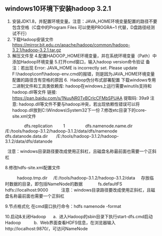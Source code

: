 ## windows10环境下安装hadoop 3.2.1
1. 安装JDK1.8，并配置环境变量。注意：JAVA_HOME环境变量配置的路径不要包含空格（C盘中的Program Files 可以使用PROGRA~1 代替，D盘路径经测试不行）
2. 下载Hadoop安装文件 https://mirror.bit.edu.cn/apache/hadoop/common/hadoop-3.2.1/hadoop-3.2.1.tar.gz
3. 解压文件至
4.配置HADOOP_HOME环境变量，并在系统环境变量（Path）中添加Hadoop环境变量
5.打开cmd窗口，输入hadoop version命令验证
  备注：若出现 Error: JAVA_HOME is incorrectly set. Please update F:\hadoop\conf\hadoop-env.cmd的报错，则是因为JAVA_HOME环境变量配置的路径含有空格的原因
6.  Hadoop伪分布式部署配置
  下载windows专用二进制文件和工具类依赖库: hadoop在windows上运行需要winutils支持和hadoop.dll等文件
  链接: https://pan.baidu.com/s/1NuuNR0TvBCrIcCFMbSPUAA 提取码: 39a9
  注意:  hadoop.dll等文件不要与hadoop冲突，若出现依赖性错误可以将hadoop.dll放到C:\Windows\System32下一份
7.修改etc目录下的core-site.xml文件 

   <configuration>
    <property>
        <name>dfs.replication</name>
        <value>1</value>
    </property>
    <property>
        <name>dfs.namenode.name.dir</name>
        <value>/E:/tools/hadoop-3.1.2/hadoop-3.1.2/data/dfs/namenode</value>
    </property>
    <property>
      <name>dfs.datanode.data.dir</name>
      <value>/E:/tools/hadoop-3.1.2/hadoop-3.1.2/data/dfs/datanode</value>
    </property>
  </configuration>

  注意：windows目录路径要改成使用正斜杠，且磁盘名称最前面也需要一个正斜杠

8.修改hdfs-site.xml配置文件

  <configuration>
   <property>
    <name>hadoop.tmp.dir</name>
    <value>/E:/tools/hadoop-3.1.2/hadoop-3.1.2/data</value>
    <description>存放临时数据的目录，即包括NameNode的数据</description>
    </property>
   <property>
    <name>fs.defaultFS</name>
    <value>hdfs://localhost:9000</value>
   </property>
  </configuration>
    注意：windows目录路径要改成使用正斜杠，且磁盘名称最前面也需要一个正斜杠

9.节点格式化
  在cmd窗口执行命令：hdfs namenode -format

10.启动&关闭Hadoop
     a.  进入Hadoop的sbin目录下执行start-dfs.cmd启动Hadoop     
     b.  Web界面查看HDFS信息，在浏览器输入http://localhost:9870/，可访问NameNode
